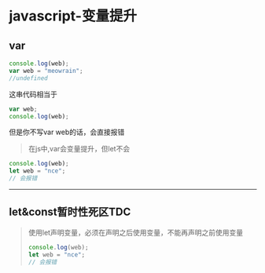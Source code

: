 # javascript-变量提升

## var

```javascript
console.log(web);
var web = "meowrain";
//undefined
```

这串代码相当于

```js
var web;
console.log(web);
```
但是你不写var web的话，会直接报错


> 在js中,var会变量提升，但let不会



```js
console.log(web);
let web = "nce";
// 会报错
```





---



## let&const暂时性死区TDC

> 使用let声明变量，必须在声明之后使用变量，不能再声明之前使用变量
>
> ```js
> console.log(web);
> let web = "nce";
> // 会报错
> ```